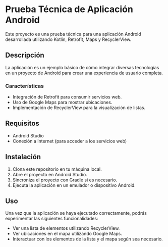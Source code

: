 # Prueba Técnica de Aplicación Android

Este proyecto es una prueba técnica para una aplicación Android desarrollada utilizando Kotlin, Retrofit, Maps y RecyclerView.

## Descripción

La aplicación es un ejemplo básico de cómo integrar diversas tecnologías en un proyecto de Android para crear una experiencia de usuario completa.

### Características

- Integración de Retrofit para consumir servicios web.
- Uso de Google Maps para mostrar ubicaciones.
- Implementación de RecyclerView para la visualización de listas.

## Requisitos

- Android Studio
- Conexión a Internet (para acceder a los servicios web)

## Instalación

1. Clona este repositorio en tu máquina local.
2. Abre el proyecto en Android Studio.
3. Sincroniza el proyecto con Gradle si es necesario.
5. Ejecuta la aplicación en un emulador o dispositivo Android.

## Uso

Una vez que la aplicación se haya ejecutado correctamente, podrás experimentar las siguientes funcionalidades:

- Ver una lista de elementos utilizando RecyclerView.
- Ver ubicaciones en el mapa utilizando Google Maps.
- Interactuar con los elementos de la lista y el mapa según sea necesario.


